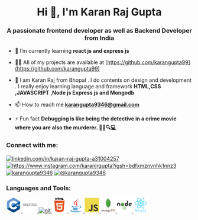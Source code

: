 <h1 align="center">Hi 👋, I'm Karan Raj Gupta</h1>
<h3 align="center">A passionate frontend developer as well as Backend Developer from India</h3>

- 🌱 I’m currently learning **react js and express js**

- 👨‍💻 All of my projects are available at [https://github.com/karangupta99](https://github.com/karangupta99)

- 💬 I am Karan Raj from Bhopal . I do contents on design and development . I really enjoy learning language and framework **HTML,CSS ,JAVASCRIPT ,Node js Express js and Mongodb**

- 📫 How to reach me **karangupta9346@gmail.com**

- ⚡ Fun fact **Debugging is like being the detective in a crime movie where you are also the murderer. 🕵️‍♂️🔍💻**

<h3 align="left">Connect with me:</h3>
<p align="left">
<a href="https://linkedin.com/in/linkedin.com/in/karan-raj-gupta-a31004257" target="blank"><img align="center" src="https://raw.githubusercontent.com/rahuldkjain/github-profile-readme-generator/master/src/images/icons/Social/linked-in-alt.svg" alt="linkedin.com/in/karan-raj-gupta-a31004257" height="30" width="40" /></a>
<a href="https://instagram.com/https://www.instagram.com/karanjrgupta?igsh=bdfxmznvnhk1nnz3" target="blank"><img align="center" src="https://raw.githubusercontent.com/rahuldkjain/github-profile-readme-generator/master/src/images/icons/Social/instagram.svg" alt="https://www.instagram.com/karanjrgupta?igsh=bdfxmznvnhk1nnz3" height="30" width="40" /></a>
<a href="https://www.codechef.com/users/karangupta9346" target="blank"><img align="center" src="https://cdn.jsdelivr.net/npm/simple-icons@3.1.0/icons/codechef.svg" alt="karangupta9346" height="30" width="40" /></a>
<a href="https://www.hackerrank.com/@karangupta9346" target="blank"><img align="center" src="https://raw.githubusercontent.com/rahuldkjain/github-profile-readme-generator/master/src/images/icons/Social/hackerrank.svg" alt="@karangupta9346" height="30" width="40" /></a>
</p>

<h3 align="left">Languages and Tools:</h3>
<p align="left"> <a href="https://www.w3schools.com/cpp/" target="_blank" rel="noreferrer"> <img src="https://raw.githubusercontent.com/devicons/devicon/master/icons/cplusplus/cplusplus-original.svg" alt="cplusplus" width="40" height="40"/> </a> <a href="https://expressjs.com" target="_blank" rel="noreferrer"> <img src="https://raw.githubusercontent.com/devicons/devicon/master/icons/express/express-original-wordmark.svg" alt="express" width="40" height="40"/> </a> <a href="https://git-scm.com/" target="_blank" rel="noreferrer"> <img src="https://www.vectorlogo.zone/logos/git-scm/git-scm-icon.svg" alt="git" width="40" height="40"/> </a> <a href="https://www.w3.org/html/" target="_blank" rel="noreferrer"> <img src="https://raw.githubusercontent.com/devicons/devicon/master/icons/html5/html5-original-wordmark.svg" alt="html5" width="40" height="40"/> </a> <a href="https://www.java.com" target="_blank" rel="noreferrer"> <img src="https://raw.githubusercontent.com/devicons/devicon/master/icons/java/java-original.svg" alt="java" width="40" height="40"/> </a> <a href="https://developer.mozilla.org/en-US/docs/Web/JavaScript" target="_blank" rel="noreferrer"> <img src="https://raw.githubusercontent.com/devicons/devicon/master/icons/javascript/javascript-original.svg" alt="javascript" width="40" height="40"/> </a> <a href="https://www.mongodb.com/" target="_blank" rel="noreferrer"> <img src="https://raw.githubusercontent.com/devicons/devicon/master/icons/mongodb/mongodb-original-wordmark.svg" alt="mongodb" width="40" height="40"/> </a> <a href="https://nodejs.org" target="_blank" rel="noreferrer"> <img src="https://raw.githubusercontent.com/devicons/devicon/master/icons/nodejs/nodejs-original-wordmark.svg" alt="nodejs" width="40" height="40"/> </a> <a href="https://reactjs.org/" target="_blank" rel="noreferrer"> <img src="https://raw.githubusercontent.com/devicons/devicon/master/icons/react/react-original-wordmark.svg" alt="react" width="40" height="40"/> </a> </p>
